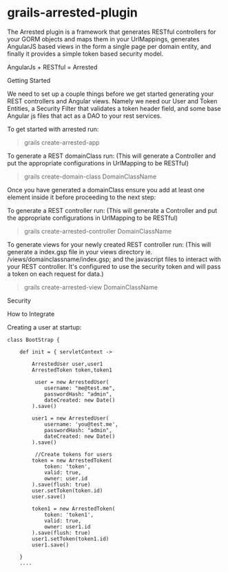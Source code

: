 grails-arrested-plugin
======================

The Arrested plugin is a framework that generates RESTful controllers for your GORM objects and maps them in your UrlMappings, generates AngularJS based views in the form a single page per domain entity, and finally it provides a simple token based security model.

AngularJs + RESTful = Arrested


Getting Started

We need to set up a couple things before we get started generating your REST controllers and Angular views.  Namely we need our User and Token Entities, a Security Filter that validates a token header field, and some base Angular js files that act as a DAO to your rest services.

To get started with arrested run:

> grails create-arrested-app


To generate a REST domainClass run: 
(This will generate a Controller and put the appropriate configurations in UrlMapping to be RESTful)
> grails create-domain-class DomainClassName

Once you have generated a domainClass ensure you add at least one element inside it before proceeding to the next step:


To generate a REST controller run: 
(This will generate a Controller and put the appropriate configurations in UrlMapping to be RESTful)

> grails create-arrested-controller DomainClassName

To generate views for your newly created REST controller run: 
(This will generate a index.gsp file in your views directory ie. /views/domainclassname/index.gsp; and the javascript files to interact with your REST controller.  It's configured to use the security token and will pass a token on each request for data.)

> grails create-arrested-view DomainClassName


Security


How to Integrate

Creating a user at startup:

```
class BootStrap {

    def init = { servletContext ->
		
		ArrestedUser user,user1
		ArrestedToken token,token1
		
		 user = new ArrestedUser(
			username: "me@test.me",
			passwordHash: "admin",
			dateCreated: new Date()
		).save()
		
		user1 = new ArrestedUser(
			username: 'you@test.me',
			passwordHash: "admin",
			dateCreated: new Date()
		).save()

		 //Create tokens for users
		token = new ArrestedToken(
			token: 'token',
			valid: true,
			owner: user.id
		).save(flush: true)
		user.setToken(token.id)
		user.save()

		token1 = new ArrestedToken(
			token: 'token1',
			valid: true,
			owner: user1.id
		).save(flush: true)
		user1.setToken(token1.id)
		user1.save()
	
    }
    ....
```


